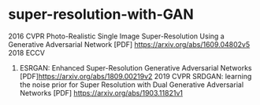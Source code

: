 # super-resolution-with-GAN
2016 CVPR
Photo-Realistic Single Image Super-Resolution Using a Generative Adversarial Network [PDF] https://arxiv.org/abs/1609.04802v5
2018 ECCV 
1. ESRGAN: Enhanced Super-Resolution Generative Adversarial Networks [PDF]https://arxiv.org/abs/1809.00219v2
2019 CVPR 
SRDGAN: learning the noise prior for Super Resolution with Dual Generative Adversarial Networks [PDF] https://arxiv.org/abs/1903.11821v1
